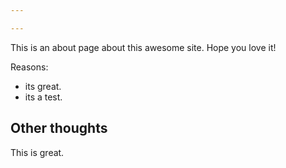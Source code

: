 ```yaml
---

---
```


This is an about page about this awesome site.
Hope you love it!

Reasons:
- its great.
- its a test.

## Other thoughts

This is great.


